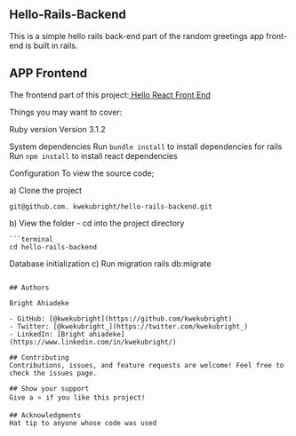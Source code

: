 ## Hello-Rails-Backend

This is a simple hello rails back-end part of the random greetings app front-end is built in rails.

## APP Frontend

The frontend part of this project:[ Hello React Front End](https://github.com/kwekubright/hello-rails-frontend)

Things you may want to cover:

Ruby version Version 3.1.2

System dependencies Run `bundle install` to install dependencies for rails Run `npm install` to install react dependencies

Configuration To view the source code;

a) Clone the project

```terminal
git@github.com. kwekubright/hello-rails-backend.git
```

b) View the folder - cd into the project directory

    ```terminal
    cd hello-rails-backend

Database initialization c) Run migration rails db:migrate

```

## Authors

Bright Ahiadeke

- GitHub: [@kwekubright](https://github.com/kwekubright)
- Twitter: [@kwekubright_](https://twitter.com/kwekubright_)
- LinkedIn: [Bright ahiadeke](https://www.linkedin.com/in/kwekubright/)

## Contributing
Contributions, issues, and feature requests are welcome! Feel free to check the issues page.

## Show your support
Give a ⭐️ if you like this project!

## Acknowledgments
Hat tip to anyone whose code was used
```
